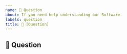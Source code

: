 ```yaml
---
name: 💬 Question
about: If you need help understanding our Software.
labels: question
title: 💬 [Question] 
---
```

<!-- You can find the latest issue templates here https://github.com/ulfgebhardt/issue-templates -->

<!-- Question the project's team -->
<!-- If you need an answer right away, consider to take other means of communication with the project's team -->

## 💬 Question
<!-- Describe your Question in detail. Include screenshots and drawings if needed. -->

